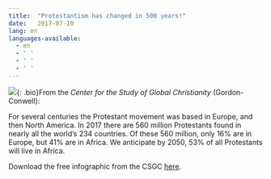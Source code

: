 ```yaml
---
title:  "Protestantism has changed in 500 years!"
date:   2017-07-10
lang: en
languages-available:
  - en
  - ' '
  - ' '
  - ' '
---
```

![](http://www.dacb.org/resources/500-Prots-CSGC.gif){: .bio}From the _Center for the Study of Global Christianity_ (Gordon-Conwell):

For several centuries the Protestant movement was based in Europe, and then North America. In 2017 there are 560 million Protestants found in nearly all the world’s 234 countries. Of these 560 million, only 16% are in Europe, but 41% are in Africa. We anticipate by 2050, 53% of all Protestants will live in Africa.  

Download the free infographic from the CSGC [here](http://www.gordonconwell.edu/ockenga/research/Resources-and-Downloads.cfm).
